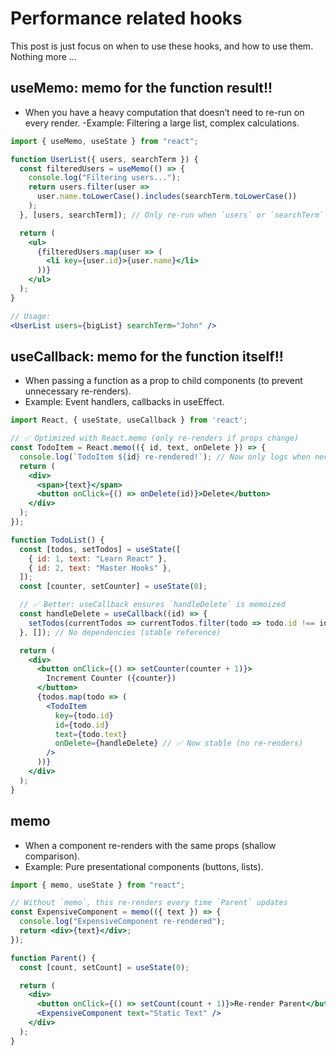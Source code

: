 # Performance related hooks

This post is just focus on when to use these hooks, and how to use them. Nothing more ...

## useMemo: memo for the function result!!

- When you have a heavy computation that doesn’t need to re-run on every render.
-Example: Filtering a large list, complex calculations.

```jsx
import { useMemo, useState } from "react";

function UserList({ users, searchTerm }) {
  const filteredUsers = useMemo(() => {
    console.log("Filtering users...");
    return users.filter(user => 
      user.name.toLowerCase().includes(searchTerm.toLowerCase())
    );
  }, [users, searchTerm]); // Only re-run when `users` or `searchTerm` changes

  return (
    <ul>
      {filteredUsers.map(user => (
        <li key={user.id}>{user.name}</li>
      ))}
    </ul>
  );
}

// Usage:
<UserList users={bigList} searchTerm="John" />
```

## useCallback: memo for the function itself!!

- When passing a function as a prop to child components (to prevent unnecessary re-renders).
- Example: Event handlers, callbacks in useEffect.

```jsx
import React, { useState, useCallback } from 'react';

// ✅ Optimized with React.memo (only re-renders if props change)
const TodoItem = React.memo(({ id, text, onDelete }) => {
  console.log(`TodoItem ${id} re-rendered!`); // Now only logs when necessary
  return (
    <div>
      <span>{text}</span>
      <button onClick={() => onDelete(id)}>Delete</button>
    </div>
  );
});

function TodoList() {
  const [todos, setTodos] = useState([
    { id: 1, text: "Learn React" },
    { id: 2, text: "Master Hooks" },
  ]);
  const [counter, setCounter] = useState(0);

  // ✅ Better: useCallback ensures `handleDelete` is memoized
  const handleDelete = useCallback((id) => {
    setTodos(currentTodos => currentTodos.filter(todo => todo.id !== id));
  }, []); // No dependencies (stable reference)

  return (
    <div>
      <button onClick={() => setCounter(counter + 1)}>
        Increment Counter ({counter})
      </button>
      {todos.map(todo => (
        <TodoItem
          key={todo.id}
          id={todo.id}
          text={todo.text}
          onDelete={handleDelete} // ✅ Now stable (no re-renders)
        />
      ))}
    </div>
  );
}
```

## memo

- When a component re-renders with the same props (shallow comparison).
- Example: Pure presentational components (buttons, lists).

```jsx
import { memo, useState } from "react";

// Without `memo`, this re-renders every time `Parent` updates
const ExpensiveComponent = memo(({ text }) => {
  console.log("ExpensiveComponent re-rendered");
  return <div>{text}</div>;
});

function Parent() {
  const [count, setCount] = useState(0);

  return (
    <div>
      <button onClick={() => setCount(count + 1)}>Re-render Parent</button>
      <ExpensiveComponent text="Static Text" />
    </div>
  );
}
```
